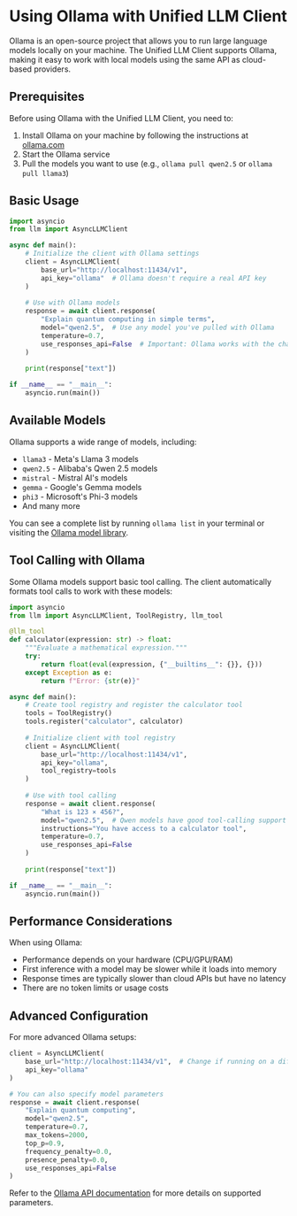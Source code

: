 # Using Ollama with Unified LLM Client

Ollama is an open-source project that allows you to run large language models locally on your machine. The Unified LLM Client supports Ollama, making it easy to work with local models using the same API as cloud-based providers.

## Prerequisites

Before using Ollama with the Unified LLM Client, you need to:

1. Install Ollama on your machine by following the instructions at [ollama.com](https://ollama.com)
2. Start the Ollama service
3. Pull the models you want to use (e.g., `ollama pull qwen2.5` or `ollama pull llama3`)

## Basic Usage

```python
import asyncio
from llm import AsyncLLMClient

async def main():
    # Initialize the client with Ollama settings
    client = AsyncLLMClient(
        base_url="http://localhost:11434/v1",
        api_key="ollama"  # Ollama doesn't require a real API key
    )
    
    # Use with Ollama models
    response = await client.response(
        "Explain quantum computing in simple terms",
        model="qwen2.5",  # Use any model you've pulled with Ollama
        temperature=0.7,
        use_responses_api=False  # Important: Ollama works with the chat completions API
    )
    
    print(response["text"])

if __name__ == "__main__":
    asyncio.run(main())
```

## Available Models

Ollama supports a wide range of models, including:

- `llama3` - Meta's Llama 3 models
- `qwen2.5` - Alibaba's Qwen 2.5 models
- `mistral` - Mistral AI's models
- `gemma` - Google's Gemma models
- `phi3` - Microsoft's Phi-3 models
- And many more

You can see a complete list by running `ollama list` in your terminal or visiting the [Ollama model library](https://ollama.com/library).

## Tool Calling with Ollama

Some Ollama models support basic tool calling. The client automatically formats tool calls to work with these models:

```python
import asyncio
from llm import AsyncLLMClient, ToolRegistry, llm_tool

@llm_tool
def calculator(expression: str) -> float:
    """Evaluate a mathematical expression."""
    try:
        return float(eval(expression, {"__builtins__": {}}, {}))
    except Exception as e:
        return f"Error: {str(e)}"

async def main():
    # Create tool registry and register the calculator tool
    tools = ToolRegistry()
    tools.register("calculator", calculator)
    
    # Initialize client with tool registry
    client = AsyncLLMClient(
        base_url="http://localhost:11434/v1",
        api_key="ollama",
        tool_registry=tools
    )
    
    # Use with tool calling
    response = await client.response(
        "What is 123 × 456?",
        model="qwen2.5",  # Qwen models have good tool-calling support
        instructions="You have access to a calculator tool",
        temperature=0.7,
        use_responses_api=False
    )
    
    print(response["text"])

if __name__ == "__main__":
    asyncio.run(main())
```

## Performance Considerations

When using Ollama:

- Performance depends on your hardware (CPU/GPU/RAM)
- First inference with a model may be slower while it loads into memory
- Response times are typically slower than cloud APIs but have no latency
- There are no token limits or usage costs

## Advanced Configuration

For more advanced Ollama setups:

```python
client = AsyncLLMClient(
    base_url="http://localhost:11434/v1",  # Change if running on a different machine
    api_key="ollama"
)

# You can also specify model parameters
response = await client.response(
    "Explain quantum computing",
    model="qwen2.5",
    temperature=0.7,
    max_tokens=2000,
    top_p=0.9,
    frequency_penalty=0.0,
    presence_penalty=0.0,
    use_responses_api=False
)
```

Refer to the [Ollama API documentation](https://github.com/ollama/ollama/blob/main/docs/api.md) for more details on supported parameters.

